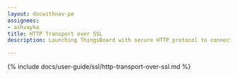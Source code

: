 ```yaml
---
layout: docwithnav-pe
assignees:
- ashvayka
title: HTTP Transport over SSL
description: Launching ThingsBoard with secure HTTP protocol to connect your IoT devices and projects.

---
```


{% include docs/user-guide/ssl/http-transport-over-ssl.md %}